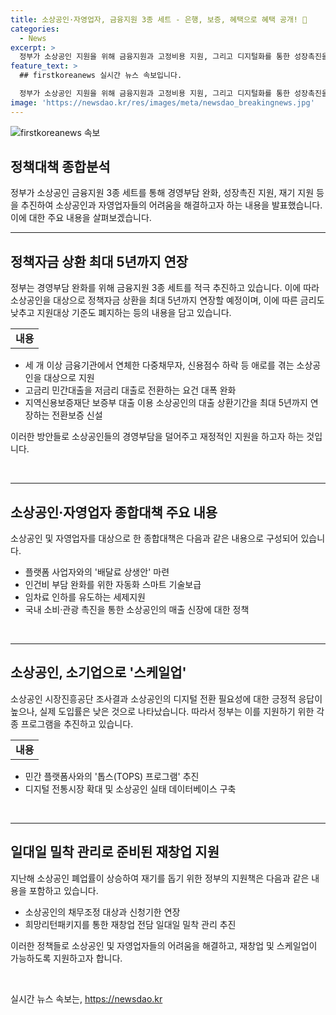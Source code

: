 ```yaml
---
title: 소상공인·자영업자, 금융지원 3종 세트 - 은행, 보증, 혜택으로 혜택 공개! 🌟
categories:
  - News
excerpt: >
  정부가 소상공인 지원을 위해 금융지원과 고정비용 지원, 그리고 디지털화를 통한 성장촉진을 위한 종합대책을 발표했다. 이를 통해 소상공인과 자영업자의 경영부담을 완화하고 매출 신장을 돕는 내용이 담겨 있다. 특히, 7가지 새로운 대책이 발표되었으며, 플랫폼 사업자와의 상생안, 자동화 스마트 기술 지원, 인건비 부담 완화 등이 그 핵심이다. 또한, 온누리상품권 사용처를 늘리는 등의 소비·관광 촉진책도 추진된다. 이를 통해 소상공인과 자영업자의 경영 여건을 개선하는 방안이 마련되었다.
feature_text: >
  ## firstkoreanews 실시간 뉴스 속보입니다.

  정부가 소상공인 지원을 위해 금융지원과 고정비용 지원, 그리고 디지털화를 통한 성장촉진을 위한 종합대책을 발표했다. 이를 통해 소상공인과 자영업자의 경영부담을 완화하고 매출 신장을 돕는 내용이 담겨 있다. 특히, 7가지 새로운 대책이 발표되었으며, 플랫폼 사업자와의 상생안, 자동화 스마트 기술 지원, 인건비 부담 완화 등이 그 핵심이다. 또한, 온누리상품권 사용처를 늘리는 등의 소비·관광 촉진책도 추진된다. 이를 통해 소상공인과 자영업자의 경영 여건을 개선하는 방안이 마련되었다.
image: 'https://newsdao.kr/res/images/meta/newsdao_breakingnews.jpg'
---
```


<p><img src="https://newsdao.kr/res/images/meta/newsdao_breakingnews.jpg" alt="firstkoreanews 속보" /></p>

<h2 data-ke-size="size26">정책대책 종합분석</h2>

<p data-ke-size="size16">정부가 소상공인 금융지원 3종 세트를 통해 경영부담 완화, 성장촉진 지원, 재기 지원 등을 추진하여 소상공인과 자영업자들의 어려움을 해결하고자 하는 내용을 발표했습니다. 이에 대한 주요 내용을 살펴보겠습니다.</p>

<hr>

<h2 data-ke-size="size24">정책자금 상환 최대 5년까지 연장</h2>

<p data-ke-size="size16">정부는 경영부담 완화를 위해 금융지원 3종 세트를 적극 추진하고 있습니다. 이에 따라 소상공인을 대상으로 정책자금 상환을 최대 5년까지 연장할 예정이며, 이에 따른 금리도 낮추고 지원대상 기준도 폐지하는 등의 내용을 담고 있습니다.</p>

<table>
<tr>
<td style="text-align: center; height: 17px;"><b>내용</b></td>
</tr>
</table>

<ul>
<li>세 개 이상 금융기관에서 연체한 다중채무자, 신용점수 하락 등 애로를 겪는 소상공인을 대상으로 지원</li>
<li>고금리 민간대출을 저금리 대출로 전환하는 요건 대폭 완화</li>
<li>지역신용보증재단 보증부 대출 이용 소상공인의 대출 상환기간을 최대 5년까지 연장하는 전환보증 신설</li>
</ul>

<p data-ke-size="size16">이러한 방안들로 소상공인들의 경영부담을 덜어주고 재정적인 지원을 하고자 하는 것입니다.</p>

<p data-ke-size="size16">&nbsp;</p>

<hr>

<h2 data-ke-size="size24">소상공인·자영업자 종합대책 주요 내용</h2>

<p data-ke-size="size16">소상공인 및 자영업자를 대상으로 한 종합대책은 다음과 같은 내용으로 구성되어 있습니다.</p>

<ul>
<li>플랫폼 사업자와의 '배달료 상생안' 마련</li>
<li>인건비 부담 완화를 위한 자동화 스마트 기술보급</li>
<li>임차료 인하를 유도하는 세제지원</li>
<li>국내 소비·관광 촉진을 통한 소상공인의 매출 신장에 대한 정책</li>
</ul>

<p data-ke-size="size16">&nbsp;</p>

<hr>

<h2 data-ke-size="size24">소상공인, 소기업으로 '스케일업'</h2>

<p data-ke-size="size16">소상공인 시장진흥공단 조사결과 소상공인의 디지털 전환 필요성에 대한 긍정적 응답이 높으나, 실제 도입률은 낮은 것으로 나타났습니다. 따라서 정부는 이를 지원하기 위한 각종 프로그램을 추진하고 있습니다.</p>

<table>
<tr>
<td style="text-align: center; height: 17px;"><b>내용</b></td>
</tr>
</table>

<ul>
<li>민간 플랫폼사와의 '톱스(TOPS) 프로그램' 추진</li>
<li>디지털 전통시장 확대 및 소상공인 실태 데이터베이스 구축</li>
</ul>

<p data-ke-size="size16">&nbsp;</p>

<hr>

<h2 data-ke-size="size24">일대일 밀착 관리로 준비된 재창업 지원</h2>

<p data-ke-size="size16">지난해 소상공인 폐업률이 상승하여 재기를 돕기 위한 정부의 지원책은 다음과 같은 내용을 포함하고 있습니다.</p>

<ul>
<li>소상공인의 채무조정 대상과 신청기한 연장</li>
<li>희망리턴패키지를 통한 재창업 전담 일대일 밀착 관리 추진</li>
</ul>

<p data-ke-size="size16">이러한 정책들로 소상공인 및 자영업자들의 어려움을 해결하고, 재창업 및 스케일업이 가능하도록 지원하고자 합니다.</p>

<p data-ke-size="size16">&nbsp;</p>
실시간 뉴스 속보는, <a href="https://newsdao.kr" rel="dofollow">https://newsdao.kr</a>


